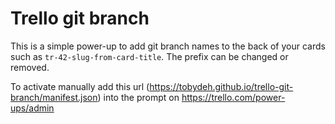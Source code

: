 # Trello git branch
This is a simple power-up to add git branch names to the back of
your cards such as `tr-42-slug-from-card-title`. The prefix can
be changed or removed.

To activate manually add this url
(https://tobydeh.github.io/trello-git-branch/manifest.json) into
the prompt on https://trello.com/power-ups/admin
